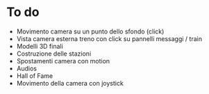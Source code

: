 # To do

  * Movimento camera su un punto dello sfondo (click) 
  * Vista camera esterna treno con click su pannelli messaggi / train
  * Modelli 3D finali
  * Costruzione delle stazioni
  * Spostamenti camera con motion
  * Audios
  * Hall of Fame
  * Movimento della camera con joystick
  